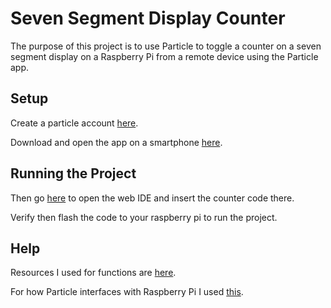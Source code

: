 # Seven Segment Display Counter
The purpose of this project is to use Particle to toggle a counter on a seven segment display on a Raspberry Pi from a remote device using the Particle app.
## Setup
Create a particle account [here](https://login.particle.io/signup).

Download and open the app on a smartphone [here](https://docs.particle.io/guide/getting-started/tinker/raspberry-pi).
## Running the Project
Then go [here](build.particle.io) to open the web IDE and insert the counter code there.

Verify then flash the code to your raspberry pi to run the project.
## Help
Resources I used for functions are [here](https://docs.particle.io/reference/device-os/firmware/raspberry-pi/).

For how Particle interfaces with Raspberry Pi I used [this](https://docs.particle.io/datasheets/discontinued/raspberrypi-datasheet/).
